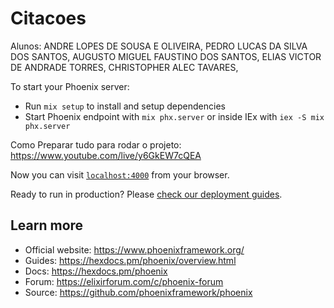# Citacoes

Alunos:
ANDRE LOPES DE SOUSA E OLIVEIRA,
 PEDRO LUCAS DA SILVA DOS SANTOS,
 AUGUSTO MIGUEL FAUSTINO DOS SANTOS,
 ELIAS VICTOR DE ANDRADE TORRES,
 CHRISTOPHER ALEC TAVARES,
 
To start your Phoenix server:

  * Run `mix setup` to install and setup dependencies
  * Start Phoenix endpoint with `mix phx.server` or inside IEx with `iex -S mix phx.server`

Como Preparar tudo para rodar o projeto:
https://www.youtube.com/live/y6GkEW7cQEA

Now you can visit [`localhost:4000`](http://localhost:4000) from your browser.

Ready to run in production? Please [check our deployment guides](https://hexdocs.pm/phoenix/deployment.html).

## Learn more

  * Official website: https://www.phoenixframework.org/
  * Guides: https://hexdocs.pm/phoenix/overview.html
  * Docs: https://hexdocs.pm/phoenix
  * Forum: https://elixirforum.com/c/phoenix-forum
  * Source: https://github.com/phoenixframework/phoenix
